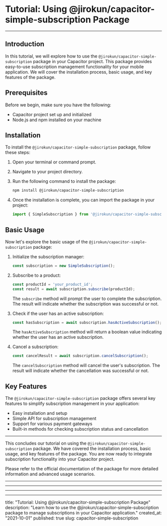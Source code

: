 # Tutorial: Using @jirokun/capacitor-simple-subscription Package

---

## Introduction

In this tutorial, we will explore how to use the `@jirokun/capacitor-simple-subscription` package in your Capacitor project. This package provides easy-to-use subscription management functionality for your mobile application. We will cover the installation process, basic usage, and key features of the package.

## Prerequisites

Before we begin, make sure you have the following:

- Capacitor project set up and initialized
- Node.js and npm installed on your machine

## Installation

To install the `@jirokun/capacitor-simple-subscription` package, follow these steps:

1. Open your terminal or command prompt.

2. Navigate to your project directory.

3. Run the following command to install the package:

   ```bash
   npm install @jirokun/capacitor-simple-subscription
   ```

4. Once the installation is complete, you can import the package in your project:

   ```javascript
   import { SimpleSubscription } from '@jirokun/capacitor-simple-subscription';
   ```

## Basic Usage

Now let's explore the basic usage of the `@jirokun/capacitor-simple-subscription` package:

1. Initialize the subscription manager:

   ```javascript
   const subscription = new SimpleSubscription();
   ```

2. Subscribe to a product:

   ```javascript
   const productId = 'your_product_id';
   const result = await subscription.subscribe(productId);
   ```

   The `subscribe` method will prompt the user to complete the subscription. The result will indicate whether the subscription was successful or not.

3. Check if the user has an active subscription:

   ```javascript
   const hasSubscription = await subscription.hasActiveSubscription();
   ```

   The `hasActiveSubscription` method will return a boolean value indicating whether the user has an active subscription.

4. Cancel a subscription:

   ```javascript
   const cancelResult = await subscription.cancelSubscription();
   ```

   The `cancelSubscription` method will cancel the user's subscription. The result will indicate whether the cancellation was successful or not.

## Key Features

The `@jirokun/capacitor-simple-subscription` package offers several key features to simplify subscription management in your application:

- Easy installation and setup
- Simple API for subscription management
- Support for various payment gateways
- Built-in methods for checking subscription status and cancellation

---

This concludes our tutorial on using the `@jirokun/capacitor-simple-subscription` package. We have covered the installation process, basic usage, and key features of the package. You are now ready to integrate subscription functionality into your Capacitor project.

Please refer to the official documentation of the package for more detailed information and advanced usage scenarios.

---
---
---
---

title: "Tutorial: Using @jirokun/capacitor-simple-subscription Package"
description: "Learn how to use the @jirokun/capacitor-simple-subscription package to manage subscriptions in your Capacitor application."
created_at: "2021-10-01"
published: true
slug: capacitor-simple-subscription